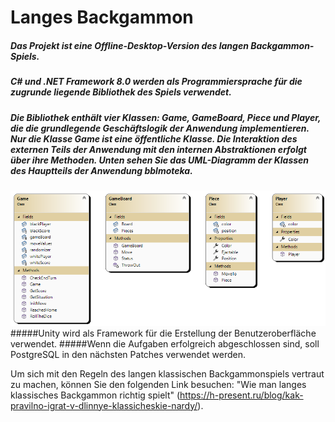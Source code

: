 # Langes Backgammon
##### Das Projekt ist eine Offline-Desktop-Version des langen Backgammon-Spiels.
##### C# und .NET Framework 8.0 werden als Programmiersprache für die zugrunde liegende Bibliothek des Spiels verwendet.
##### Die Bibliothek enthält vier Klassen: Game, GameBoard, Piece und Player, die die grundlegende Geschäftslogik der Anwendung implementieren. Nur die Klasse Game ist eine öffentliche Klasse. Die Interaktion des externen Teils der Anwendung mit den internen Abstraktionen erfolgt über ihre Methoden. Unten sehen Sie das UML-Diagramm der Klassen des Hauptteils der Anwendung bblmoteka.
![Klassendiagramm](https://raw.githubusercontent.com/KirillKurril/OOP/main/ClassDiagram1.png)
#####Unity wird als Framework für die Erstellung der Benutzeroberfläche verwendet.
#####Wenn die Aufgaben erfolgreich abgeschlossen sind, soll PostgreSQL in den nächsten Patches verwendet werden.

Um sich mit den Regeln des langen klassischen Backgammonspiels vertraut zu machen, können Sie den folgenden Link besuchen: "Wie man langes klassisches Backgammon richtig spielt" (https://h-present.ru/blog/kak-pravilno-igrat-v-dlinnye-klassicheskie-nardy/).
